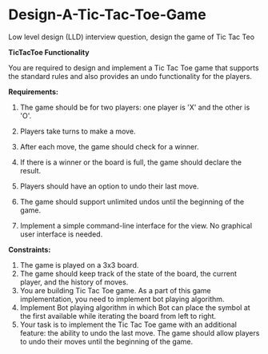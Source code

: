 # Design-A-Tic-Tac-Toe-Game
Low level design (LLD) interview question, design the game of Tic Tac Teo

**TicTacToe Functionality**

You are required to design and implement a Tic Tac Toe game that supports the standard rules and also provides an undo functionality for the players.

**Requirements:**

1. The game should be for two players: one player is 'X' and the other is 'O'.
   
2. Players take turns to make a move.
   
3. After each move, the game should check for a winner.
   
4. If there is a winner or the board is full, the game should declare the result.
   
5. Players should have an option to undo their last move.
   
6. The game should support unlimited undos until the beginning of the game.
   
7. Implement a simple command-line interface for the view. No graphical user interface is needed.

**Constraints:**

1. The game is played on a 3x3 board.
2. The game should keep track of the state of the board, the current player, and the history of moves.
3. You are building Tic Tac Toe game. As a part of this game implementation, you need to implement bot playing algorithm.
4. Implement Bot playing algorithm in which Bot can place the symbol at the first available while iterating the board from left to right.
5. Your task is to implement the Tic Tac Toe game with an additional feature: the ability to undo the last move. The game should allow players to undo their moves until the beginning of the game.
